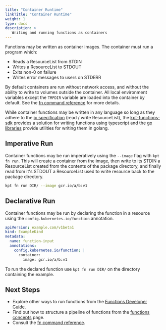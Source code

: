 ```yaml
---
title: "Container Runtime"
linkTitle: "Container Runtime"
weight: 1
type: docs
description: >
   Writing and running functions as containers
---
```


Functions may be written as container images. The container must run a program
which:

- Reads a ResourceList from STDIN
- Writes a ResourceList to STDOUT
- Exits non-0 on failure
- Writes error messages to users on STDERR

By default containers are run without network access, and without the ability
to write to volumes outside the container. All local environment variables
except the `TMPDIR` variable are loaded into the container by default. See the
[fn command reference] for more details.

While container functions may be written in any language so long as they
adhere to the [io specification] (read / write ResourceList), the
[kpt-functions-sdk] provides a solution for writing functions using typescript
and the [go libraries] provide utilities for writing them in golang.

## Imperative Run

Container functions may be run imperatively using the `--image` flag with
`kpt fn run`. This will create a container from the image, then write to its
STDIN a ResourceList created from the contents of the package directory, and
finally read from it's STDOUT a ResourceList used to write resource back to
the package directory.

```sh
kpt fn run DIR/ --image gcr.io/a/b:v1
```

## Declarative Run

Container functions may be run by declaring the function in a resource using
the `config.kubernetes.io/function` annotation.

```yaml
apiVersion: example.com/v1beta1
kind: ExampleKind
metadata:
  name: function-input
  annotations:
    config.kubernetes.io/function: |
      container:
        image: gcr.io/a/b:v1
```

To run the declared function use `kpt fn run DIR/` on the directory containing
the example.

## Next Steps

- Explore other ways to run functions from the [Functions Developer Guide].
- Find out how to structure a pipeline of functions from the
  [functions concepts] page.
- Consult the [fn command reference].

[io specification]: https://github.com/kubernetes-sigs/kustomize/blob/master/cmd/config/docs/api-conventions/functions-spec.md
[kpt-functions-sdk]: https://github.com/GoogleContainerTools/kpt-functions-sdk
[go libraries]: ../golang/
[Functions Developer Guide]: ../
[functions concepts]: ../../../../../concepts/functions/
[fn command reference]: ../../../../reference/fn/
